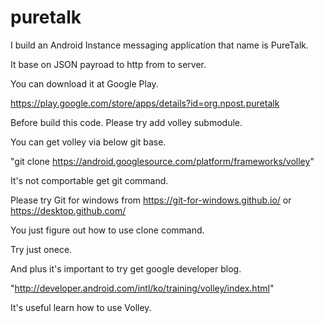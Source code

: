# puretalk

I build an Android Instance messaging application that name is PureTalk.

It base on JSON payroad to http from to server.

You can download it at Google Play.

https://play.google.com/store/apps/details?id=org.npost.puretalk

Before build this code. Please try add volley submodule.

You can get volley via below git base.

"git clone https://android.googlesource.com/platform/frameworks/volley"

It's not comportable get git command.

Please try Git for windows from https://git-for-windows.github.io/ or https://desktop.github.com/

You just figure out how to use clone command.

Try just onece.

And plus it's important to try get google developer blog.

"http://developer.android.com/intl/ko/training/volley/index.html"

It's useful learn how to use Volley.

